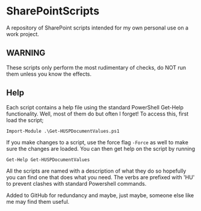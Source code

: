 # SharePointScripts

A repository of SharePoint scripts intended for my own personal use on a work project.

## WARNING

These scripts only perform the most rudimentary of checks, do NOT run them unless you know the effects.

## Help

Each script contains a help file using the standard PowerShell Get-Help functionality. Well, most of them do but often I forget! To access this, first load the script;

    Import-Module .\Get-HUSPDocumentValues.ps1

If you make changes to a script, use the force flag `-Force` as well to make sure the changes are loaded. You can then get help on the script by running

    Get-Help Get-HUSPDocumentValues

All the scripts are named with a description of what they do so hopefully you can find one that does what you need. The verbs are prefixed with 'HU' to prevent clashes with standard Powershell commands.

Added to GitHub for redundancy and maybe, just maybe, someone else like me may find them useful.
